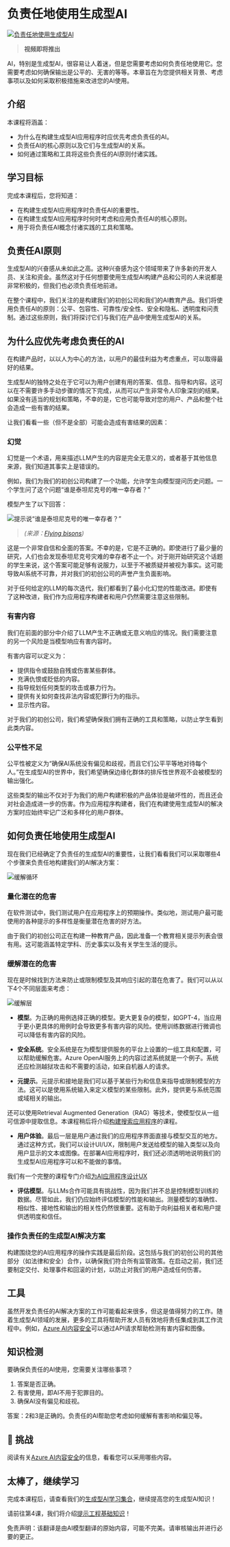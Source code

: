 # 负责任地使用生成型AI

[![负责任地使用生成型AI](./images/03-lesson-banner.png?WT.mc_id=academic-105485-koreyst)]() 

> **视频即将推出**

AI，特别是生成型AI，很容易让人着迷，但是您需要考虑如何负责任地使用它。您需要考虑如何确保输出是公平的、无害的等等。本章旨在为您提供相关背景、考虑事项以及如何采取积极措施来改进您的AI使用。

## 介绍

本课程将涵盖：

- 为什么在构建生成型AI应用程序时应优先考虑负责任的AI。
- 负责任AI的核心原则以及它们与生成型AI的关系。
- 如何通过策略和工具将这些负责任的AI原则付诸实践。

## 学习目标

完成本课程后，您将知道：

- 在构建生成型AI应用程序时负责任AI的重要性。
- 在构建生成型AI应用程序时何时考虑和应用负责任AI的核心原则。
- 用于将负责任AI概念付诸实践的工具和策略。

## 负责任AI原则

生成型AI的兴奋感从未如此之高。这种兴奋感为这个领域带来了许多新的开发人员、关注和资金。虽然这对于任何想要使用生成型AI构建产品和公司的人来说都是非常积极的，但我们也必须负责任地前进。

在整个课程中，我们关注的是构建我们的初创公司和我们的AI教育产品。我们将使用负责任AI的原则：公平、包容性、可靠性/安全性、安全和隐私、透明度和问责制。通过这些原则，我们将探讨它们与我们在产品中使用生成型AI的关系。

## 为什么应优先考虑负责任的AI

在构建产品时，以以人为中心的方法，以用户的最佳利益为考虑重点，可以取得最好的结果。

生成型AI的独特之处在于它可以为用户创建有用的答案、信息、指导和内容。这可以在不需要许多手动步骤的情况下完成，从而可以产生非常令人印象深刻的结果。如果没有适当的规划和策略，不幸的是，它也可能导致对您的用户、产品和整个社会造成一些有害的结果。

让我们看看一些（但不是全部）可能会造成有害结果的因素：

### 幻觉

幻觉是一个术语，用来描述LLM产生的内容是完全无意义的，或者基于其他信息来源，我们知道其事实上是错误的。

例如，我们为我们的初创公司构建了一个功能，允许学生向模型提问历史问题。一个学生问了这个问题“谁是泰坦尼克号的唯一幸存者？”

模型产生了以下回答：

![提示说“谁是泰坦尼克号的唯一幸存者？”](../03-using-generative-ai-responsibly/images/ChatGPT-titanic-survivor-prompt.webp?WT.mc_id=academic-105485-koreyst)

> *(来源：[Flying bisons](https://flyingbisons.com?WT.mc_id=academic-105485-koreyst))*

这是一个非常自信和全面的答案。不幸的是，它是不正确的。即使进行了最少量的研究，人们也会发现泰坦尼克号灾难的幸存者不止一个。对于刚开始研究这个话题的学生来说，这个答案可能足够有说服力，以至于不被质疑并被视为事实。这可能导致AI系统不可靠，并对我们的初创公司的声誉产生负面影响。

对于任何给定的LLM的每次迭代，我们都看到了最小化幻觉的性能改进。即使有了这种改进，我们作为应用程序构建者和用户仍然需要注意这些限制。

### 有害内容

我们在前面的部分中介绍了LLM产生不正确或无意义响应的情况。我们需要注意的另一个风险是当模型响应有害内容时。

有害内容可以定义为：

- 提供指令或鼓励自残或伤害某些群体。
- 充满仇恨或贬低的内容。
- 指导规划任何类型的攻击或暴力行为。
- 提供有关如何查找非法内容或犯罪行为的指示。
- 显示性内容。

对于我们的初创公司，我们希望确保我们拥有正确的工具和策略，以防止学生看到此类内容。

### 公平性不足

公平性被定义为“确保AI系统没有偏见和歧视，而且它们公平平等地对待每个人。”在生成型AI的世界中，我们希望确保边缘化群体的排斥性世界观不会被模型的输出强化。

这些类型的输出不仅对于为我们的用户构建积极的产品体验是破坏性的，而且还会对社会造成进一步的伤害。作为应用程序构建者，我们在构建使用生成型AI的解决方案时应始终牢记广泛和多样化的用户群体。

## 如何负责任地使用生成型AI

现在我们已经确定了负责任的生成型AI的重要性，让我们看看我们可以采取哪些4个步骤来负责任地构建我们的AI解决方案：

![缓解循环](./images/mitigate-cycle.png?WT.mc_id=academic-105485-koreyst)

### 量化潜在的危害

在软件测试中，我们测试用户在应用程序上的预期操作。类似地，测试用户最可能使用的各种提示的多样性是衡量潜在危害的好方法。

由于我们的初创公司正在构建一种教育产品，因此准备一个教育相关提示列表会很有用。这可能涵盖特定学科、历史事实以及有关学生生活的提示。

### 缓解潜在的危害

现在是时候找到方法来防止或限制模型及其响应引起的潜在危害了。我们可以从以下4个不同层面来考虑：

![缓解层](./images/mitigation-layers.png?WT.mc_id=academic-105485-koreyst)

- **模型**。为正确的用例选择正确的模型。更大更复杂的模型，如GPT-4，当应用于更小更具体的用例时会导致更多有害内容的风险。使用训练数据进行微调也可以降低有害内容的风险。

- **安全系统**。安全系统是在为模型提供服务的平台上设置的一组工具和配置，可以帮助缓解危害。Azure OpenAI服务上的内容过滤系统就是一个例子。系统还应检测越狱攻击和不需要的活动，如来自机器人的请求。

- **元提示**。元提示和接地是我们可以基于某些行为和信息来指导或限制模型的方法。这可以是使用系统输入来定义模型的某些限制。此外，提供更与系统范围或域相关的输出。

 还可以使用Retrieval Augmented Generation（RAG）等技术，使模型仅从一组可信源中提取信息。本课程稍后将介绍[构建搜索应用程序](../08-building-search-applications/README.md?WT.mc_id=academic-105485-koreyst)的课程。

- **用户体验**。最后一层是用户通过我们的应用程序界面直接与模型交互的地方。通过这种方式，我们可以设计UI/UX，限制用户发送给模型的输入类型以及向用户显示的文本或图像。在部署AI应用程序时，我们还必须透明地说明我们的生成型AI应用程序可以和不能做的事情。

我们有一个完整的课程专门介绍[为AI应用程序设计UX](../12-designing-ux-for-ai-applications/README.md?WT.mc_id=academic-105485-koreyst)

- **评估模型**。与LLMs合作可能具有挑战性，因为我们并不总是控制模型训练的数据。尽管如此，我们仍应始终评估模型的性能和输出。测量模型的准确性、相似性、接地性和输出的相关性仍然很重要。这有助于向利益相关者和用户提供透明度和信任。

### 操作负责任的生成型AI解决方案

构建围绕您的AI应用程序的操作实践是最后阶段。这包括与我们的初创公司的其他部分（如法律和安全）合作，以确保我们符合所有监管政策。在启动之前，我们还要制定交付、处理事件和回滚的计划，以防止对我们的用户造成任何伤害。

## 工具

虽然开发负责任的AI解决方案的工作可能看起来很多，但这是值得努力的工作。随着生成型AI领域的发展，更多的工具将帮助开发人员有效地将责任集成到其工作流程中。例如，[Azure AI内容安全](https://learn.microsoft.com/azure/ai-services/content-safety/overview?WT.mc_id=academic-105485-koreyst)可以通过API请求帮助检测有害内容和图像。

## 知识检测

要确保负责任的AI使用，您需要关注哪些事项？

1. 答案是否正确。
1. 有害使用，即AI不用于犯罪目的。
1. 确保AI没有偏见和歧视。

答案：2和3是正确的。负责任的AI帮助您考虑如何缓解有害影响和偏见等。

## 🚀 挑战

阅读有关[Azure AI内容安全](https://learn.microsoft.com/azure/ai-services/content-safety/overview?WT.mc_id=academic-105485-koreyst)的信息，看看您可以采用哪些内容。

## 太棒了，继续学习

完成本课程后，请查看我们的[生成型AI学习集合](https://aka.ms/genai-collection?WT.mc_id=academic-105485-koreyst)，继续提高您的生成型AI知识！

请前往第4课，我们将介绍[提示工程基础知识](../04-prompt-engineering-fundamentals/README.md?WT.mc_id=academic-105485-koreyst)！


免责声明：该翻译是由AI模型翻译的原始内容，可能不完美。请审核输出并进行必要的更正。
